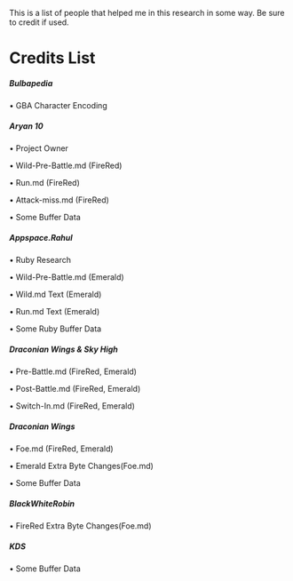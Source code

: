 This is a list of people that helped me in this research in some way.
Be sure to credit if used.

# Credits List
##### Bulbapedia

• GBA Character Encoding

##### Aryan 10

• Project Owner

• Wild-Pre-Battle.md (FireRed)

• Run.md (FireRed)

• Attack-miss.md (FireRed)

• Some Buffer Data

##### Appspace.Rahul

• Ruby Research

• Wild-Pre-Battle.md (Emerald)

• Wild.md Text (Emerald)

• Run.md Text (Emerald)

• Some Ruby Buffer Data

##### Draconian Wings & Sky High

• Pre-Battle.md (FireRed, Emerald)

• Post-Battle.md (FireRed, Emerald)

• Switch-In.md (FireRed, Emerald)

##### Draconian Wings

• Foe.md (FireRed, Emerald)

• Emerald Extra Byte Changes(Foe.md)

• Some Buffer Data

##### BlackWhiteRobin

• FireRed Extra Byte Changes(Foe.md)

##### KDS

• Some Buffer Data
